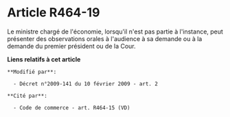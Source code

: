 # Article R464-19

Le ministre chargé de l'économie, lorsqu'il n'est pas partie à l'instance, peut  présenter des observations orales à
l'audience à sa demande ou à la demande du  premier président ou de la Cour.

**Liens relatifs à cet article**

	**Modifié par**:

	  - Décret n°2009-141 du 10 février 2009 - art. 2

	**Cité par**:

	  - Code de commerce - art. R464-15 (VD)
